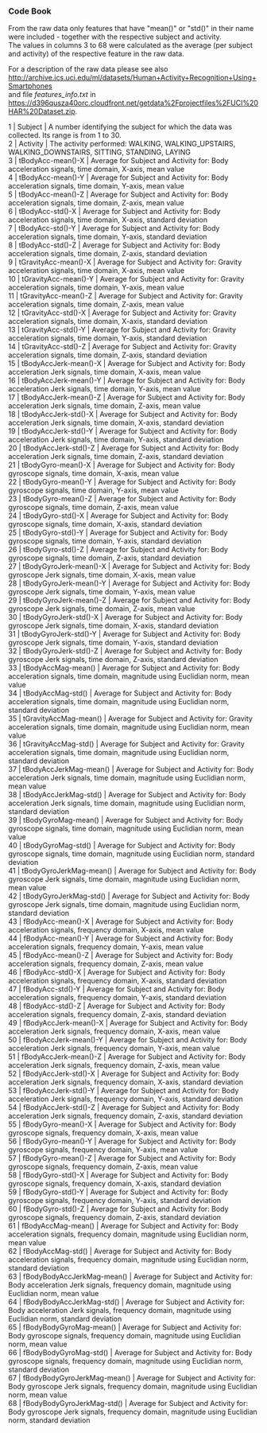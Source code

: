 ### Code Book

From the raw data only features that have "mean()" or "std()" in their name were included - together with the respective subject and activity.  
The values in columns 3 to 68 were calculated as the average (per subject and activity) of the respective feature in the raw data.

For a description of the raw data please see also  
http://archive.ics.uci.edu/ml/datasets/Human+Activity+Recognition+Using+Smartphones   
and file *features_info.txt* in https://d396qusza40orc.cloudfront.net/getdata%2Fprojectfiles%2FUCI%20HAR%20Dataset.zip.

1 | Subject | A number identifying the subject for which the data was collected. Its range is from 1 to 30.   
2 | Activity | The activity performed: WALKING, WALKING_UPSTAIRS, WALKING_DOWNSTAIRS, SITTING, STANDING, LAYING   
3 | tBodyAcc-mean()-X | Average for Subject and Activity for: Body acceleration signals, time domain, X-axis, mean value  
4 | tBodyAcc-mean()-Y | Average for Subject and Activity for: Body acceleration signals, time domain, Y-axis, mean value  
5 | tBodyAcc-mean()-Z | Average for Subject and Activity for: Body acceleration signals, time domain, Z-axis, mean value  
6 | tBodyAcc-std()-X | Average for Subject and Activity for: Body acceleration signals, time domain, X-axis, standard deviation  
7 | tBodyAcc-std()-Y | Average for Subject and Activity for: Body acceleration signals, time domain, Y-axis, standard deviation  
8 | tBodyAcc-std()-Z | Average for Subject and Activity for: Body acceleration signals, time domain, Z-axis, standard deviation  
9 | tGravityAcc-mean()-X | Average for Subject and Activity for: Gravity acceleration signals, time domain, X-axis, mean value  
10 | tGravityAcc-mean()-Y | Average for Subject and Activity for: Gravity acceleration signals, time domain, Y-axis, mean value   
11 | tGravityAcc-mean()-Z | Average for Subject and Activity for: Gravity acceleration signals, time domain, Z-axis, mean value   
12 | tGravityAcc-std()-X | Average for Subject and Activity for: Gravity acceleration signals, time domain, X-axis, standard deviation  
13 | tGravityAcc-std()-Y | Average for Subject and Activity for: Gravity acceleration signals, time domain, Y-axis, standard deviation  
14 | tGravityAcc-std()-Z | Average for Subject and Activity for: Gravity acceleration signals, time domain, Z-axis, standard deviation  
15 | tBodyAccJerk-mean()-X | Average for Subject and Activity for: Body acceleration Jerk signals, time domain, X-axis, mean value  
16 | tBodyAccJerk-mean()-Y | Average for Subject and Activity for: Body acceleration Jerk signals, time domain, Y-axis, mean value  
17 | tBodyAccJerk-mean()-Z | Average for Subject and Activity for: Body acceleration Jerk signals, time domain, Z-axis, mean value  
18 | tBodyAccJerk-std()-X | Average for Subject and Activity for: Body acceleration Jerk signals, time domain, X-axis, standard deviation  
19 | tBodyAccJerk-std()-Y | Average for Subject and Activity for: Body acceleration Jerk signals, time domain, Y-axis, standard deviation  
20 | tBodyAccJerk-std()-Z | Average for Subject and Activity for: Body acceleration Jerk signals, time domain, Z-axis, standard deviation  
21 | tBodyGyro-mean()-X | Average for Subject and Activity for: Body gyroscope signals, time domain, X-axis, mean value    
22 | tBodyGyro-mean()-Y | Average for Subject and Activity for: Body gyroscope signals, time domain, Y-axis, mean value    
23 | tBodyGyro-mean()-Z | Average for Subject and Activity for: Body gyroscope signals, time domain, Z-axis, mean value  
24 | tBodyGyro-std()-X | Average for Subject and Activity for: Body gyroscope signals, time domain, X-axis, standard deviation  
25 | tBodyGyro-std()-Y | Average for Subject and Activity for: Body gyroscope signals, time domain, Y-axis, standard deviation  
26 | tBodyGyro-std()-Z | Average for Subject and Activity for: Body gyroscope signals, time domain, Z-axis, standard deviation  
27 | tBodyGyroJerk-mean()-X | Average for Subject and Activity for: Body gyroscope Jerk signals, time domain, X-axis, mean value    
28 | tBodyGyroJerk-mean()-Y | Average for Subject and Activity for: Body gyroscope Jerk signals, time domain, Y-axis, mean value    
29 | tBodyGyroJerk-mean()-Z | Average for Subject and Activity for: Body gyroscope Jerk signals, time domain, Z-axis, mean value  
30 | tBodyGyroJerk-std()-X | Average for Subject and Activity for: Body gyroscope Jerk signals, time domain, X-axis, standard deviation  
31 | tBodyGyroJerk-std()-Y | Average for Subject and Activity for: Body gyroscope Jerk signals, time domain, Y-axis, standard deviation  
32 | tBodyGyroJerk-std()-Z | Average for Subject and Activity for: Body gyroscope Jerk signals, time domain, Z-axis, standard deviation  
33 | tBodyAccMag-mean() | Average for Subject and Activity for: Body acceleration signals, time domain, magnitude using Euclidian norm, mean value    
34 | tBodyAccMag-std() | Average for Subject and Activity for: Body acceleration signals, time domain, magnitude using Euclidian norm, standard deviation  
35 | tGravityAccMag-mean() | Average for Subject and Activity for: Gravity acceleration signals, time domain, magnitude using Euclidian norm, mean  value  
36 | tGravityAccMag-std() | Average for Subject and Activity for: Gravity acceleration signals, time domain, magnitude using Euclidian norm, standard deviation  
37 | tBodyAccJerkMag-mean() | Average for Subject and Activity for: Body acceleration Jerk signals, time domain, magnitude using Euclidian norm, mean value    
38 | tBodyAccJerkMag-std() | Average for Subject and Activity for: Body acceleration Jerk signals, time domain, magnitude using Euclidian norm, standard deviation  
39 | tBodyGyroMag-mean() | Average for Subject and Activity for: Body gyroscope signals, time domain, magnitude using Euclidian norm, mean value     
40 | tBodyGyroMag-std() | Average for Subject and Activity for: Body gyroscope signals, time domain, magnitude using Euclidian norm, standard deviation  
41 | tBodyGyroJerkMag-mean() | Average for Subject and Activity for: Body gyroscope Jerk signals, time domain, magnitude using Euclidian norm, mean value   
42 | tBodyGyroJerkMag-std() | Average for Subject and Activity for: Body gyroscope Jerk signals, time domain, magnitude using Euclidian norm, standard deviation  
43 | fBodyAcc-mean()-X | Average for Subject and Activity for: Body acceleration signals, frequency domain, X-axis, mean value    
44 | fBodyAcc-mean()-Y | Average for Subject and Activity for: Body acceleration signals, frequency domain, Y-axis, mean value    
45 | fBodyAcc-mean()-Z | Average for Subject and Activity for: Body acceleration signals, frequency domain, Z-axis, mean value    
46 | fBodyAcc-std()-X | Average for Subject and Activity for: Body acceleration signals, frequency domain, X-axis, standard deviation  
47 | fBodyAcc-std()-Y | Average for Subject and Activity for: Body acceleration signals, frequency domain, Y-axis, standard deviation  
48 | fBodyAcc-std()-Z | Average for Subject and Activity for: Body acceleration signals, frequency domain, Z-axis, standard deviation  
49 | fBodyAccJerk-mean()-X | Average for Subject and Activity for: Body acceleration Jerk signals, frequency domain, X-axis, mean value     
50 | fBodyAccJerk-mean()-Y | Average for Subject and Activity for: Body acceleration Jerk signals, frequency domain, Y-axis, mean value    
51 | fBodyAccJerk-mean()-Z | Average for Subject and Activity for: Body acceleration Jerk signals, frequency domain, Z-axis, mean value     
52 | fBodyAccJerk-std()-X | Average for Subject and Activity for: Body acceleration Jerk signals, frequency domain, X-axis, standard deviation  
53 | fBodyAccJerk-std()-Y | Average for Subject and Activity for: Body acceleration Jerk signals, frequency domain, Y-axis, standard deviation  
54 | fBodyAccJerk-std()-Z | Average for Subject and Activity for: Body acceleration Jerk signals, frequency domain, Z-axis, standard deviation  
55 | fBodyGyro-mean()-X | Average for Subject and Activity for: Body gyroscope signals, frequency domain, X-axis, mean value    
56 | fBodyGyro-mean()-Y | Average for Subject and Activity for: Body gyroscope signals, frequency domain, Y-axis, mean value    
57 | fBodyGyro-mean()-Z | Average for Subject and Activity for: Body gyroscope signals, frequency domain, Z-axis, mean value    
58 | fBodyGyro-std()-X | Average for Subject and Activity for: Body gyroscope signals, frequency domain, X-axis, standard deviation  
59 | fBodyGyro-std()-Y | Average for Subject and Activity for: Body gyroscope signals, frequency domain, Y-axis, standard deviation  
60 | fBodyGyro-std()-Z | Average for Subject and Activity for: Body gyroscope signals, frequency domain, Z-axis, standard deviation  
61 | fBodyAccMag-mean() | Average for Subject and Activity for: Body acceleration signals, frequency domain, magnitude using Euclidian norm, mean value   
62 | fBodyAccMag-std() | Average for Subject and Activity for: Body acceleration signals, frequency domain, magnitude using Euclidian norm, standard deviation  
63 | fBodyBodyAccJerkMag-mean() | Average for Subject and Activity for: Body acceleration Jerk signals, frequency domain, magnitude using Euclidian norm, mean value   
64 | fBodyBodyAccJerkMag-std() | Average for Subject and Activity for: Body acceleration Jerk signals, frequency domain, magnitude using Euclidian norm, standard deviation   
65 | fBodyBodyGyroMag-mean() | Average for Subject and Activity for: Body gyroscope signals, frequency domain, magnitude using Euclidian norm, mean value   
66 | fBodyBodyGyroMag-std() | Average for Subject and Activity for: Body gyroscope signals, frequency domain, magnitude using Euclidian norm, standard deviation     
67 | fBodyBodyGyroJerkMag-mean() | Average for Subject and Activity for: Body gyroscope Jerk signals, frequency domain, magnitude using Euclidian norm, mean value   
68 | fBodyBodyGyroJerkMag-std() | Average for Subject and Activity for: Body gyroscope Jerk signals, frequency domain, magnitude using Euclidian norm, standard deviation  

